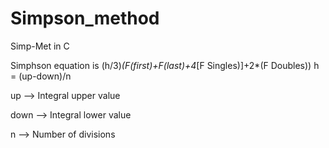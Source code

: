 # Simpson_method
Simp-Met in C

Simphson equation is (h/3)*(F(first)+F(last)+4*[F Singles)]+2*(F Doubles))
h = (up-down)/n

up --> Integral upper value

down --> Integral lower value

n --> Number of divisions
